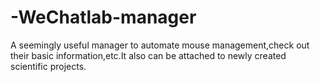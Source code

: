 # -WeChatlab-manager
A seemingly useful manager to automate mouse management,check out their basic information,etc.It also can be attached to newly created scientific projects.
